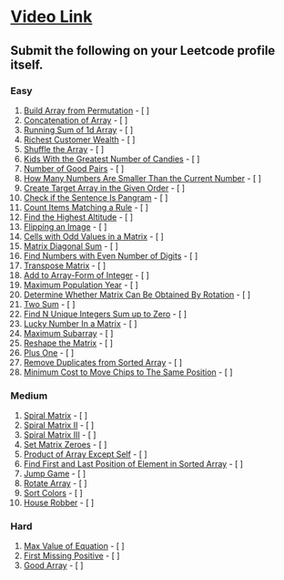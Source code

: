 # [Video Link](https://youtu.be/n60Dn0UsbEk)

## Submit the following on your Leetcode profile itself.

### Easy
1. [Build Array from Permutation](https://leetcode.com/problems/build-array-from-permutation/) - [ ] 
2. [Concatenation of Array](https://leetcode.com/problems/concatenation-of-array/) - [ ] 
3. [Running Sum of 1d Array](https://leetcode.com/problems/running-sum-of-1d-array/) - [ ] 
4. [Richest Customer Wealth](https://leetcode.com/problems/richest-customer-wealth/) - [ ] 
5. [Shuffle the Array](https://leetcode.com/problems/shuffle-the-array/) - [ ] 
6. [Kids With the Greatest Number of Candies](https://leetcode.com/problems/kids-with-the-greatest-number-of-candies/) - [ ] 
7. [Number of Good Pairs](https://leetcode.com/problems/number-of-good-pairs/) - [ ] 
8. [How Many Numbers Are Smaller Than the Current Number](https://leetcode.com/problems/how-many-numbers-are-smaller-than-the-current-number/) - [ ] 
9. [Create Target Array in the Given Order](https://leetcode.com/problems/create-target-array-in-the-given-order/) - [ ] 
10. [Check if the Sentence Is Pangram](https://leetcode.com/problems/check-if-the-sentence-is-pangram/) - [ ] 
11. [Count Items Matching a Rule](https://leetcode.com/problems/count-items-matching-a-rule/) - [ ] 
12. [Find the Highest Altitude](https://leetcode.com/problems/find-the-highest-altitude/) - [ ] 
13. [Flipping an Image](https://leetcode.com/problems/flipping-an-image/) - [ ] 
14. [Cells with Odd Values in a Matrix](https://leetcode.com/problems/cells-with-odd-values-in-a-matrix/) - [ ] 
15. [Matrix Diagonal Sum](https://leetcode.com/problems/matrix-diagonal-sum/) - [ ] 
16. [Find Numbers with Even Number of Digits](https://leetcode.com/problems/find-numbers-with-even-number-of-digits/) - [ ] 
17. [Transpose Matrix](https://leetcode.com/problems/transpose-matrix/) - [ ] 
18. [Add to Array-Form of Integer](https://leetcode.com/problems/add-to-array-form-of-integer/) - [ ] 
19. [Maximum Population Year](https://leetcode.com/problems/maximum-population-year/) - [ ] 
20. [Determine Whether Matrix Can Be Obtained By Rotation](https://leetcode.com/problems/determine-whether-matrix-can-be-obtained-by-rotation/) - [ ] 
21. [Two Sum](https://leetcode.com/problems/two-sum/) - [ ] 
22. [Find N Unique Integers Sum up to Zero](https://leetcode.com/problems/find-n-unique-integers-sum-up-to-zero/) - [ ] 
23. [Lucky Number In a Matrix](https://leetcode.com/problems/lucky-numbers-in-a-matrix/) - [ ] 
24. [Maximum Subarray](https://leetcode.com/problems/maximum-subarray/) - [ ] 
25. [Reshape the Matrix](https://leetcode.com/problems/reshape-the-matrix/) - [ ] 
26. [Plus One](https://leetcode.com/problems/plus-one/) - [ ] 
27. [Remove Duplicates from Sorted Array](https://leetcode.com/problems/remove-duplicates-from-sorted-array/) - [ ] 
28. [Minimum Cost to Move Chips to The Same Position](https://leetcode.com/problems/minimum-cost-to-move-chips-to-the-same-position/) - [ ] 

### Medium
1. [Spiral Matrix](https://leetcode.com/problems/spiral-matrix/) - [ ] 
2. [Spiral Matrix II](https://leetcode.com/problems/spiral-matrix-ii/) - [ ] 
3. [Spiral Matrix III](https://leetcode.com/problems/spiral-matrix-iii/) - [ ] 
4. [Set Matrix Zeroes](https://leetcode.com/problems/set-matrix-zeroes/) - [ ] 
5. [Product of Array Except Self](https://leetcode.com/problems/product-of-array-except-self/) - [ ] 
6. [Find First and Last Position of Element in Sorted Array](https://leetcode.com/problems/find-first-and-last-position-of-element-in-sorted-array/) - [ ] 
7. [Jump Game](https://leetcode.com/problems/jump-game/) - [ ] 
8. [Rotate Array](https://leetcode.com/problems/rotate-array/) - [ ] 
9. [Sort Colors](https://leetcode.com/problems/sort-colors/) - [ ] 
10. [House Robber](https://leetcode.com/problems/house-robber/) - [ ] 

### Hard
1. [Max Value of Equation](https://leetcode.com/problems/max-value-of-equation/) - [ ] 
2. [First Missing Positive](https://leetcode.com/problems/first-missing-positive/) - [ ] 
3. [Good Array](https://leetcode.com/problems/check-if-it-is-a-good-array/) - [ ] 
